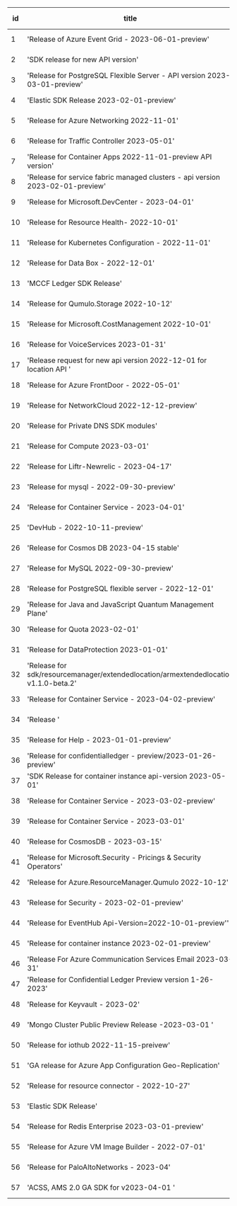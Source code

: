 | id | title | Python | Go | Java | Js | created date | target date | status |
| ------ | ------ | ------ | ------ | ------ | ------ | ------ | ------ | :-----: |
| 1 | 'Release of Azure Event Grid - 2023-06-01-preview'  | [#4166](https://github.com/Azure/sdk-release-request/issues/4166)  | [#4167](https://github.com/Azure/sdk-release-request/issues/4167)  | [#4168](https://github.com/Azure/sdk-release-request/issues/4168)  | [#4169](https://github.com/Azure/sdk-release-request/issues/4169)  | 05-16 | 06-23 |  |
| 2 | 'SDK release for new API version'  | [#4163](https://github.com/Azure/sdk-release-request/issues/4163)  | [#4164](https://github.com/Azure/sdk-release-request/issues/4164)  | [#4165](https://github.com/Azure/sdk-release-request/issues/4165)  | [#4162](https://github.com/Azure/sdk-release-request/issues/4162)  | 05-14 | 05-26 |  |
| 3 | 'Release for PostgreSQL Flexible Server - API version 2023-03-01-preview'  | [#4158](https://github.com/Azure/sdk-release-request/issues/4158)  | [#4160](https://github.com/Azure/sdk-release-request/issues/4160)  | [#4159](https://github.com/Azure/sdk-release-request/issues/4159)  | [#4157](https://github.com/Azure/sdk-release-request/issues/4157)  | 05-11 | 05-26 |  |
| 4 | 'Elastic SDK Release 2023-02-01-preview'  | [#4153](https://github.com/Azure/sdk-release-request/issues/4153)  | [#4154](https://github.com/Azure/sdk-release-request/issues/4154)  | [#4155](https://github.com/Azure/sdk-release-request/issues/4155)  | [#4156](https://github.com/Azure/sdk-release-request/issues/4156)  | 05-11 | 05-26 |  |
| 5 | 'Release for Azure Networking 2022-11-01'  | [#4138](https://github.com/Azure/sdk-release-request/issues/4138)  | [#4140](https://github.com/Azure/sdk-release-request/issues/4140)  | [#4141](https://github.com/Azure/sdk-release-request/issues/4141)  | [#4139](https://github.com/Azure/sdk-release-request/issues/4139)  | 05-07 | 05-26 |  |
| 6 | 'Release for Traffic Controller 2023-05-01'  | [#4134](https://github.com/Azure/sdk-release-request/issues/4134)  | [#4137](https://github.com/Azure/sdk-release-request/issues/4137)  | [#4135](https://github.com/Azure/sdk-release-request/issues/4135)  | [#4136](https://github.com/Azure/sdk-release-request/issues/4136)  | 05-05 | 05-26 |  |
| 7 | 'Release for Container Apps 2022-11-01-preview API version'  | [#4131](https://github.com/Azure/sdk-release-request/issues/4131)  | [#4132](https://github.com/Azure/sdk-release-request/issues/4132)  |  | [#4133](https://github.com/Azure/sdk-release-request/issues/4133)  | 05-05 | 05-26 |  |
| 8 | 'Release for service fabric managed clusters - api version 2023-02-01-preview'  | [#4129](https://github.com/Azure/sdk-release-request/issues/4129)  |  |  |  | 05-04 | 05-26 |  |
| 9 | 'Release for Microsoft.DevCenter - 2023-04-01'  | [#4128](https://github.com/Azure/sdk-release-request/issues/4128)  | [#4125](https://github.com/Azure/sdk-release-request/issues/4125)  |  | [#4127](https://github.com/Azure/sdk-release-request/issues/4127)  | 05-04 | 05-26 |  |
| 10 | 'Release for Resource Health- 2022-10-01'  | [#4118](https://github.com/Azure/sdk-release-request/issues/4118)  | [#4116](https://github.com/Azure/sdk-release-request/issues/4116)  | [#4115](https://github.com/Azure/sdk-release-request/issues/4115)  | [#4117](https://github.com/Azure/sdk-release-request/issues/4117)  | 05-01 | 05-26 |  |
| 11 | 'Release for Kubernetes Configuration - 2022-11-01'  | [#4108](https://github.com/Azure/sdk-release-request/issues/4108)  | [#4106](https://github.com/Azure/sdk-release-request/issues/4106)  | [#4109](https://github.com/Azure/sdk-release-request/issues/4109)  | [#4107](https://github.com/Azure/sdk-release-request/issues/4107)  | 04-28 | 05-26 |  |
| 12 | 'Release for Data Box - 2022-12-01'  | [#4104](https://github.com/Azure/sdk-release-request/issues/4104)  | [#4103](https://github.com/Azure/sdk-release-request/issues/4103)  | [#4105](https://github.com/Azure/sdk-release-request/issues/4105)  | [#4102](https://github.com/Azure/sdk-release-request/issues/4102)  | 04-27 | 05-26 |  |
| 13 | 'MCCF Ledger SDK Release'  | [#4099](https://github.com/Azure/sdk-release-request/issues/4099)  | [#4100](https://github.com/Azure/sdk-release-request/issues/4100)  | [#4098](https://github.com/Azure/sdk-release-request/issues/4098)  |  | 04-26 | 05-26 |  |
| 14 | 'Release for Qumulo.Storage 2022-10-12'  | [#4097](https://github.com/Azure/sdk-release-request/issues/4097)  | [#4095](https://github.com/Azure/sdk-release-request/issues/4095)  | [#4094](https://github.com/Azure/sdk-release-request/issues/4094)  | [#4096](https://github.com/Azure/sdk-release-request/issues/4096)  | 04-26 | 05-26 |  |
| 15 | 'Release for Microsoft.CostManagement 2022-10-01'  | [#4089](https://github.com/Azure/sdk-release-request/issues/4089)  | [#4087](https://github.com/Azure/sdk-release-request/issues/4087)  | [#4086](https://github.com/Azure/sdk-release-request/issues/4086)  | [#4088](https://github.com/Azure/sdk-release-request/issues/4088)  | 04-25 | 05-26 |  |
| 16 | 'Release for VoiceServices 2023-01-31'  | [#4085](https://github.com/Azure/sdk-release-request/issues/4085)  |  |  |  | 04-25 | 05-26 |  |
| 17 | 'Release request for new api version 2022-12-01 for location API '  | [#4079](https://github.com/Azure/sdk-release-request/issues/4079)  | [#4082](https://github.com/Azure/sdk-release-request/issues/4082)  | [#4081](https://github.com/Azure/sdk-release-request/issues/4081)  |  | 04-24 | 05-26 |  |
| 18 | 'Release for Azure FrontDoor - 2022-05-01'  | [#4077](https://github.com/Azure/sdk-release-request/issues/4077)  | [#4075](https://github.com/Azure/sdk-release-request/issues/4075)  | [#4078](https://github.com/Azure/sdk-release-request/issues/4078)  | [#4076](https://github.com/Azure/sdk-release-request/issues/4076)  | 04-23 | 05-26 |  |
| 19 | 'Release for NetworkCloud 2022-12-12-preview'  | [#4074](https://github.com/Azure/sdk-release-request/issues/4074)  | [#4072](https://github.com/Azure/sdk-release-request/issues/4072)  | [#4071](https://github.com/Azure/sdk-release-request/issues/4071)  | [#4073](https://github.com/Azure/sdk-release-request/issues/4073)  | 04-21 | 05-26 |  |
| 20 | 'Release for Private DNS SDK modules'  | [#4068](https://github.com/Azure/sdk-release-request/issues/4068)  | [#4069](https://github.com/Azure/sdk-release-request/issues/4069)  | [#4070](https://github.com/Azure/sdk-release-request/issues/4070)  | [#4067](https://github.com/Azure/sdk-release-request/issues/4067)  | 04-20 | 05-26 |  |
| 21 | 'Release for Compute 2023-03-01'  | [#4058](https://github.com/Azure/sdk-release-request/issues/4058)  | [#4059](https://github.com/Azure/sdk-release-request/issues/4059)  |  | [#4060](https://github.com/Azure/sdk-release-request/issues/4060)  | 04-18 | 05-26 |  |
| 22 | 'Release for Liftr-Newrelic - 2023-04-17'  | [#4050](https://github.com/Azure/sdk-release-request/issues/4050)  | [#4051](https://github.com/Azure/sdk-release-request/issues/4051)  |  | [#4053](https://github.com/Azure/sdk-release-request/issues/4053)  | 04-17 | 05-26 |  |
| 23 | 'Release for mysql - 2022-09-30-preview'  |  | [#4148](https://github.com/Azure/sdk-release-request/issues/4148)  | [#4149](https://github.com/Azure/sdk-release-request/issues/4149)  | [#4151](https://github.com/Azure/sdk-release-request/issues/4151)  | 05-09 | 05-26 |  |
| 24 | 'Release for Container Service - 2023-04-01'  |  | [#4143](https://github.com/Azure/sdk-release-request/issues/4143)  | [#4145](https://github.com/Azure/sdk-release-request/issues/4145)  | [#4142](https://github.com/Azure/sdk-release-request/issues/4142)  | 05-08 | 05-26 |  |
| 25 | 'DevHub - 2022-10-11-preview'  |  | [#4122](https://github.com/Azure/sdk-release-request/issues/4122)  | [#4121](https://github.com/Azure/sdk-release-request/issues/4121)  | [#4120](https://github.com/Azure/sdk-release-request/issues/4120)  | 05-01 | 05-26 |  |
| 26 | 'Release for Cosmos DB 2023-04-15 stable'  |  | [#4113](https://github.com/Azure/sdk-release-request/issues/4113)  | [#4112](https://github.com/Azure/sdk-release-request/issues/4112)  | [#4111](https://github.com/Azure/sdk-release-request/issues/4111)  | 04-28 | 05-26 |  |
| 27 | 'Release for MySQL 2022-09-30-preview'  |  | [#4057](https://github.com/Azure/sdk-release-request/issues/4057)  | [#4055](https://github.com/Azure/sdk-release-request/issues/4055)  | [#4056](https://github.com/Azure/sdk-release-request/issues/4056)  | 04-18 | 05-26 |  |
| 28 | 'Release for PostgreSQL flexible server - 2022-12-01'  |  |  | [#3998](https://github.com/Azure/sdk-release-request/issues/3998)  | [#3999](https://github.com/Azure/sdk-release-request/issues/3999)  | 03-27 | 04-28 | Hold on by Java/ |
| 29 | 'Release for Java and JavaScript Quantum Management Plane'  |  |  | [#3991](https://github.com/Azure/sdk-release-request/issues/3991)  |  | 03-24 | 04-28 | Hold on by Java/ |
| 30 | 'Release for Quota 2023-02-01'  |  | [#3967](https://github.com/Azure/sdk-release-request/issues/3967)  | [#3966](https://github.com/Azure/sdk-release-request/issues/3966)  | [#3968](https://github.com/Azure/sdk-release-request/issues/3968)  | 03-22 | 04-28 | Hold on by JS/Java/Go/ |
| 31 | 'Release for DataProtection 2023-01-01'  |  |  | [#3692](https://github.com/Azure/sdk-release-request/issues/3692)  |  | 01-24 | 02-24 |  |
| 32 | 'Release for sdk/resourcemanager/extendedlocation/armextendedlocation v1.1.0-beta.2'  |  | [#4152](https://github.com/Azure/sdk-release-request/issues/4152)  |  |  | 05-10 | 05-26 |  |
| 33 | 'Release for Container Service - 2023-04-02-preview'  |  | [#4147](https://github.com/Azure/sdk-release-request/issues/4147)  |  | [#4146](https://github.com/Azure/sdk-release-request/issues/4146)  | 05-08 | 05-26 |  |
| 34 | 'Release '  |  | [#4064](https://github.com/Azure/sdk-release-request/issues/4064)  |  | [#4063](https://github.com/Azure/sdk-release-request/issues/4063)  | 04-18 | 05-26 | Hold on by JS/ |
| 35 | 'Release for Help - 2023-01-01-preview'  |  | [#4033](https://github.com/Azure/sdk-release-request/issues/4033)  |  | [#4034](https://github.com/Azure/sdk-release-request/issues/4034)  | 04-12 | 05-26 |  |
| 36 | 'Release for confidentialledger - preview/2023-01-26-preview'  |  |  |  | [#4048](https://github.com/Azure/sdk-release-request/issues/4048)  | 04-14 | 04-28 |  |
| 37 | 'SDK Release for container instance api-version 2023-05-01'  |  |  |  | [#4045](https://github.com/Azure/sdk-release-request/issues/4045)  | 04-13 | 04-28 |  |
| 38 | 'Release for Container Service - 2023-03-02-preview'  |  |  |  | [#4041](https://github.com/Azure/sdk-release-request/issues/4041)  | 04-13 | 04-28 |  |
| 39 | 'Release for Container Service - 2023-03-01'  |  |  |  | [#4037](https://github.com/Azure/sdk-release-request/issues/4037)  | 04-13 | 04-28 |  |
| 40 | 'Release for CosmosDB - 2023-03-15'  |  |  |  | [#4029](https://github.com/Azure/sdk-release-request/issues/4029)  | 04-11 | 04-28 |  |
| 41 | 'Release for Microsoft.Security - Pricings & Security Operators'  |  |  |  | [#4025](https://github.com/Azure/sdk-release-request/issues/4025)  | 04-10 | 04-28 |  |
| 42 | 'Release for Azure.ResourceManager.Qumulo 2022-10-12'  |  |  |  | [#4022](https://github.com/Azure/sdk-release-request/issues/4022)  | 04-06 | 04-28 |  |
| 43 | 'Release for Security - 2023-02-01-preview'  |  |  |  | [#4019](https://github.com/Azure/sdk-release-request/issues/4019)  | 04-04 | 04-28 |  |
| 44 | 'Release for EventHub Api-Version=2022-10-01-preview''  |  |  |  | [#4013](https://github.com/Azure/sdk-release-request/issues/4013)  | 04-04 | 04-28 |  |
| 45 | 'Release for container instance 2023-02-01-preview'  |  |  |  | [#4007](https://github.com/Azure/sdk-release-request/issues/4007)  | 03-31 | 04-28 |  |
| 46 | 'Release For Azure Communication Services Email 2023-03-31'  |  |  |  | [#3996](https://github.com/Azure/sdk-release-request/issues/3996)  | 03-26 | 04-28 |  |
| 47 | 'Release for Confidential Ledger Preview version 1-26-2023'  |  |  |  | [#3987](https://github.com/Azure/sdk-release-request/issues/3987)  | 03-23 | 04-28 |  |
| 48 | 'Release for Keyvault - 2023-02'  |  |  |  | [#3982](https://github.com/Azure/sdk-release-request/issues/3982)  | 03-23 | 04-28 |  |
| 49 | 'Mongo Cluster Public Preview Release -2023-03-01 '  |  |  |  | [#3978](https://github.com/Azure/sdk-release-request/issues/3978)  | 03-23 | 04-28 |  |
| 50 | 'Release for iothub 2022-11-15-preivew'  |  |  |  | [#3977](https://github.com/Azure/sdk-release-request/issues/3977)  | 03-22 | 04-28 |  |
| 51 | 'GA release for Azure App Configuration Geo-Replication'  |  |  |  | [#3971](https://github.com/Azure/sdk-release-request/issues/3971)  | 03-22 | 04-28 |  |
| 52 | 'Release for resource connector - 2022-10-27'  |  |  |  | [#3958](https://github.com/Azure/sdk-release-request/issues/3958)  | 03-21 | 04-28 |  |
| 53 | 'Elastic SDK Release'  |  |  |  | [#3954](https://github.com/Azure/sdk-release-request/issues/3954)  | 03-21 | 04-28 |  |
| 54 | 'Release for Redis Enterprise 2023-03-01-preview'  |  |  |  | [#3937](https://github.com/Azure/sdk-release-request/issues/3937)  | 03-16 | 04-28 |  |
| 55 | 'Release for Azure VM Image Builder - 2022-07-01'  |  |  |  | [#3930](https://github.com/Azure/sdk-release-request/issues/3930)  | 03-15 | 04-28 |  |
| 56 | 'Release for PaloAltoNetworks - 2023-04'  |  |  |  | [#3921](https://github.com/Azure/sdk-release-request/issues/3921)  | 03-10 | 05-04 |  |
| 57 | 'ACSS, AMS 2.0 GA SDK for v2023-04-01 '  |  |  |  | [#3858](https://github.com/Azure/sdk-release-request/issues/3858)  | 03-02 | 03-24 |  |
